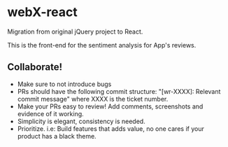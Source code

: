 # webX-react

Migration from original jQuery project to React.

This is the front-end for the sentiment analysis for App's reviews.

## Collaborate!

- Make sure to not introduce bugs
- PRs should have the following commit structure: "[wr-XXXX]: Relevant commit message" where XXXX is the ticket number.
- Make your PRs easy to review! Add comments, screenshots and evidence of it working.
- Simplicity is elegant, consistency is needed.
- Prioritize. i.e: Build features that adds value, no one cares if your product has a black theme.
